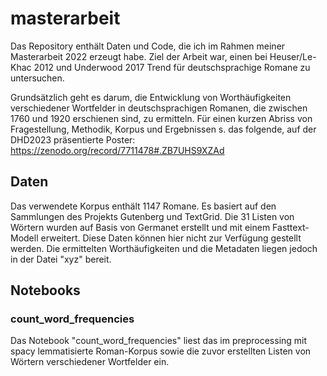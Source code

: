 # masterarbeit

Das Repository enthält Daten und Code, die ich im Rahmen meiner Masterarbeit 2022 erzeugt habe. Ziel der Arbeit war, einen bei Heuser/Le-Khac 2012 und Underwood 2017 Trend für deutschsprachige Romane zu untersuchen.

Grundsätzlich geht es darum, die Entwicklung von Worthäufigkeiten verschiedener Wortfelder in deutschsprachigen Romanen, die zwischen 1760 und 1920 erschienen sind, zu ermitteln.
Für einen kurzen Abriss von Fragestellung, Methodik, Korpus und Ergebnissen s. das folgende, auf der DHD2023 präsentierte Poster:
https://zenodo.org/record/7711478#.ZB7UHS9XZAd

## Daten

Das verwendete Korpus enthält 1147 Romane. Es basiert auf den Sammlungen des Projekts Gutenberg und TextGrid. Die 31 Listen von Wörtern wurden auf Basis von Germanet erstellt und mit einem Fasttext-Modell erweitert. Diese Daten können hier nicht zur Verfügung gestellt werden. Die ermittelten Worthäufigkeiten und die Metadaten liegen jedoch in der Datei "xyz" bereit.

## Notebooks

### count_word_frequencies

Das Notebook "count_word_frequencies" liest das im preprocessing mit spacy lemmatisierte Roman-Korpus sowie die zuvor erstellten Listen von Wörtern verschiedener Wortfelder ein. 



